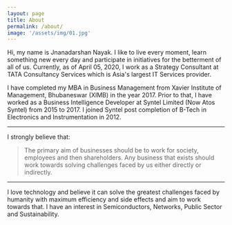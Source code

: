 ```yaml
---
layout: page
title: About
permalink: /about/
image: '/assets/img/01.jpg'
---
```

Hi, my name is Jnanadarshan Nayak. I like to live every moment, learn something new every day and participate in initiatives for the betterment of all of us. Currently, as of April 05, 2020, I work as a Strategy Consultant at TATA Consultancy Services which is Asia's largest IT Services provider.

I have completed my MBA in Business Management from Xavier Institute of Management, Bhubaneswar (XIMB) in the year 2017. Prior to that, I have worked as a Business Intelligence Developer at Syntel Limited (Now Atos Syntel) from 2015 to 2017. I joined Syntel post completion of B-Tech in Electronics and Instrumentation in 2012.
***
I strongly believe that:

> The primary aim of businesses should be to work for society, employees and then shareholders. Any business that exists should work towards solving challenges faced by us either directly or indirectly.

***

I love technology and believe it can solve the greatest challenges faced by humanity with maximum efficiency and side effects and aim to work towards that. I have an interest in Semiconductors, Networks, Public Sector and Sustainability.
